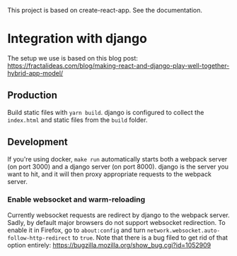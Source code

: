 This project is based on create-react-app. See the documentation.

# Integration with django

The setup we use is based on this blog post:
https://fractalideas.com/blog/making-react-and-django-play-well-together-hybrid-app-model/

## Production

Build static files with `yarn build`. django is configured to collect the
`index.html` and static files from the `build` folder.

## Development

If you're using docker, `make run` automatically starts both a webpack server
(on port 3000) and a django server (on port 8000). django is the server you want
to hit, and it will then proxy appropriate requests to the webpack server.

### Enable websocket and warm-reloading

Currently websocket requests are redirect by django to the webpack server.
Sadly, by default major browsers do not support websocket redirection. To
enable it in Firefox, go to `about:config` and turn
`network.websocket.auto-follow-http-redirect` to `true`. Note that there is
a bug filed to get rid of that option entirely:
https://bugzilla.mozilla.org/show_bug.cgi?id=1052909
